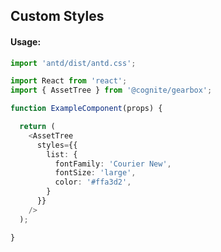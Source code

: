 ## Custom Styles

<!-- STORY -->

#### Usage:

```typescript jsx
import 'antd/dist/antd.css';

import React from 'react';
import { AssetTree } from '@cognite/gearbox';

function ExampleComponent(props) {

  return (
    <AssetTree
      styles={{
        list: {
          fontFamily: 'Courier New',
          fontSize: 'large',
          color: '#ffa3d2',
        }
      }}
    />
  );

}
```

